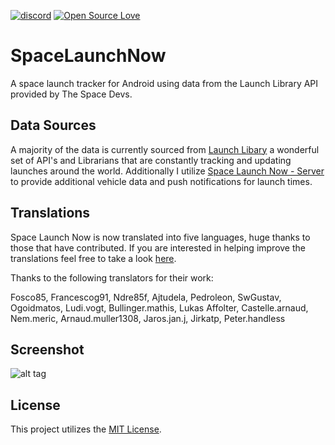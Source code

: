 [![discord](https://discordapp.com/api/guilds/380226438584074242/embed.png?style=shield)](https://discord.gg/WVfzEDW) [![Open Source Love](https://badges.frapsoft.com/os/v1/open-source.svg?v=102)](https://github.com/ellerbrock/open-source-badge/)
# SpaceLaunchNow
A space launch tracker for Android using data from the Launch Library API provided by The Space Devs.

## Data Sources

A majority of the data is currently sourced from [Launch Libary](https://thespacedevs.com/) a wonderful set of API's and Librarians that are constantly tracking and updating launches around the world. Additionally I utilize [Space Launch Now - Server](https://github.com/ItsCalebJones/SpaceLaunchNow-Server) to provide additional vehicle data and push notifications for launch times.

## Translations
Space Launch Now is now translated into five languages, huge thanks to those that have contributed. If you are interested in helping improve the translations feel free to take a look [here](https://spacelaunchnow.oneskyapp.com).

Thanks to the following translators for their work:

Fosco85, Francescog91, Ndre85f, Ajtudela, Pedroleon, SwGustav, Ogoidmatos, Ludi.vogt, Bullinger.mathis, Lukas Affolter, Castelle.arnaud, Nem.meric, Arnaud.muller1308, Jaros.jan.j, Jirkatp, Peter.handless

## Screenshot

![alt tag](https://raw.github.com/caman9119/SpaceLaunchNow/master/screenshot.png)

## License

This project utilizes the [MIT License](https://raw.github.com/caman9119/SpaceLaunchNow/master/LICENSE.md).
